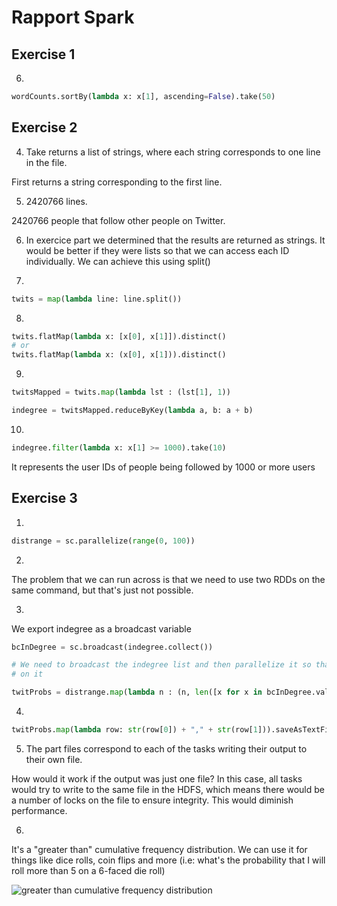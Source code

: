 # Rapport Spark

## Exercise 1

6.

```python
wordCounts.sortBy(lambda x: x[1], ascending=False).take(50)
```

## Exercise 2

4. Take returns a list of strings, where each string corresponds to one line in the file.

First returns a string corresponding to the first line.

5. 2420766 lines.

2420766 people that follow other people on Twitter.

6. In exercice part we determined that the results are returned as strings. It would be better if they were lists so that we can access each ID individually. We can achieve this using split()

7.
```python
twits = map(lambda line: line.split())
```

8.
```python
twits.flatMap(lambda x: [x[0], x[1]]).distinct()
# or
twits.flatMap(lambda x: (x[0], x[1])).distinct()
```

9.
```python
twitsMapped = twits.map(lambda lst : (lst[1], 1))

indegree = twitsMapped.reduceByKey(lambda a, b: a + b)
```

10.
```python
indegree.filter(lambda x: x[1] >= 1000).take(10)
```

It represents the user IDs of people being followed by 1000 or more users

## Exercise 3

1.
```py
distrange = sc.parallelize(range(0, 100))
```

2.

The problem that we can run across is that we need to use two RDDs on the same command, but that's just not possible.

3.

We export indegree as a broadcast variable

```py
bcInDegree = sc.broadcast(indegree.collect())

# We need to broadcast the indegree list and then parallelize it so that we can use RDD methods
# on it

twitProbs = distrange.map(lambda n : (n, len([x for x in bcInDegree.value if x[1] > n]) / len(bcInDegree.value)))

```

4.

```py
twitProbs.map(lambda row: str(row[0]) + "," + str(row[1])).saveAsTextFile("outputfolder")
```

5. The part files correspond to each of the tasks writing their output to their own file.

How would it work if the output was just one file? In this case, all tasks would try to write to the same file in the HDFS, which means there would be a number of locks on the file to ensure integrity. This would diminish performance.

6.

It's a "greater than" cumulative frequency distribution. We can use it for things like dice rolls, coin flips and more (i.e: what's the probability that I will roll more than 5 on a 6-faced die roll)

![greater than cumulative frequency distribution](https://i.imgur.com/wMWrVqA.png)